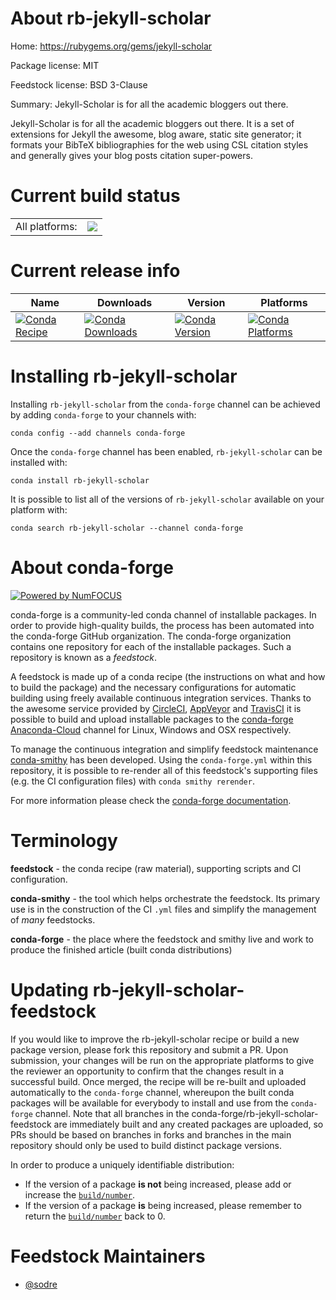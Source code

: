 About rb-jekyll-scholar
=======================

Home: https://rubygems.org/gems/jekyll-scholar

Package license: MIT

Feedstock license: BSD 3-Clause

Summary: Jekyll-Scholar is for all the academic bloggers out there.

Jekyll-Scholar is for all the academic bloggers out there. It is a set of
extensions for Jekyll the awesome, blog aware, static site generator; it
formats your BibTeX bibliographies for the web using CSL citation styles
and generally gives your blog posts citation super-powers.


Current build status
====================


<table><tr><td>All platforms:</td>
    <td>
      <a href="https://dev.azure.com/conda-forge/feedstock-builds/_build/latest?definitionId=7658&branchName=master">
        <img src="https://dev.azure.com/conda-forge/feedstock-builds/_apis/build/status/rb-jekyll-scholar-feedstock?branchName=master">
      </a>
    </td>
  </tr>
</table>

Current release info
====================

| Name | Downloads | Version | Platforms |
| --- | --- | --- | --- |
| [![Conda Recipe](https://img.shields.io/badge/recipe-rb--jekyll--scholar-green.svg)](https://anaconda.org/conda-forge/rb-jekyll-scholar) | [![Conda Downloads](https://img.shields.io/conda/dn/conda-forge/rb-jekyll-scholar.svg)](https://anaconda.org/conda-forge/rb-jekyll-scholar) | [![Conda Version](https://img.shields.io/conda/vn/conda-forge/rb-jekyll-scholar.svg)](https://anaconda.org/conda-forge/rb-jekyll-scholar) | [![Conda Platforms](https://img.shields.io/conda/pn/conda-forge/rb-jekyll-scholar.svg)](https://anaconda.org/conda-forge/rb-jekyll-scholar) |

Installing rb-jekyll-scholar
============================

Installing `rb-jekyll-scholar` from the `conda-forge` channel can be achieved by adding `conda-forge` to your channels with:

```
conda config --add channels conda-forge
```

Once the `conda-forge` channel has been enabled, `rb-jekyll-scholar` can be installed with:

```
conda install rb-jekyll-scholar
```

It is possible to list all of the versions of `rb-jekyll-scholar` available on your platform with:

```
conda search rb-jekyll-scholar --channel conda-forge
```


About conda-forge
=================

[![Powered by NumFOCUS](https://img.shields.io/badge/powered%20by-NumFOCUS-orange.svg?style=flat&colorA=E1523D&colorB=007D8A)](http://numfocus.org)

conda-forge is a community-led conda channel of installable packages.
In order to provide high-quality builds, the process has been automated into the
conda-forge GitHub organization. The conda-forge organization contains one repository
for each of the installable packages. Such a repository is known as a *feedstock*.

A feedstock is made up of a conda recipe (the instructions on what and how to build
the package) and the necessary configurations for automatic building using freely
available continuous integration services. Thanks to the awesome service provided by
[CircleCI](https://circleci.com/), [AppVeyor](https://www.appveyor.com/)
and [TravisCI](https://travis-ci.com/) it is possible to build and upload installable
packages to the [conda-forge](https://anaconda.org/conda-forge)
[Anaconda-Cloud](https://anaconda.org/) channel for Linux, Windows and OSX respectively.

To manage the continuous integration and simplify feedstock maintenance
[conda-smithy](https://github.com/conda-forge/conda-smithy) has been developed.
Using the ``conda-forge.yml`` within this repository, it is possible to re-render all of
this feedstock's supporting files (e.g. the CI configuration files) with ``conda smithy rerender``.

For more information please check the [conda-forge documentation](https://conda-forge.org/docs/).

Terminology
===========

**feedstock** - the conda recipe (raw material), supporting scripts and CI configuration.

**conda-smithy** - the tool which helps orchestrate the feedstock.
                   Its primary use is in the construction of the CI ``.yml`` files
                   and simplify the management of *many* feedstocks.

**conda-forge** - the place where the feedstock and smithy live and work to
                  produce the finished article (built conda distributions)


Updating rb-jekyll-scholar-feedstock
====================================

If you would like to improve the rb-jekyll-scholar recipe or build a new
package version, please fork this repository and submit a PR. Upon submission,
your changes will be run on the appropriate platforms to give the reviewer an
opportunity to confirm that the changes result in a successful build. Once
merged, the recipe will be re-built and uploaded automatically to the
`conda-forge` channel, whereupon the built conda packages will be available for
everybody to install and use from the `conda-forge` channel.
Note that all branches in the conda-forge/rb-jekyll-scholar-feedstock are
immediately built and any created packages are uploaded, so PRs should be based
on branches in forks and branches in the main repository should only be used to
build distinct package versions.

In order to produce a uniquely identifiable distribution:
 * If the version of a package **is not** being increased, please add or increase
   the [``build/number``](https://conda.io/docs/user-guide/tasks/build-packages/define-metadata.html#build-number-and-string).
 * If the version of a package **is** being increased, please remember to return
   the [``build/number``](https://conda.io/docs/user-guide/tasks/build-packages/define-metadata.html#build-number-and-string)
   back to 0.

Feedstock Maintainers
=====================

* [@sodre](https://github.com/sodre/)

